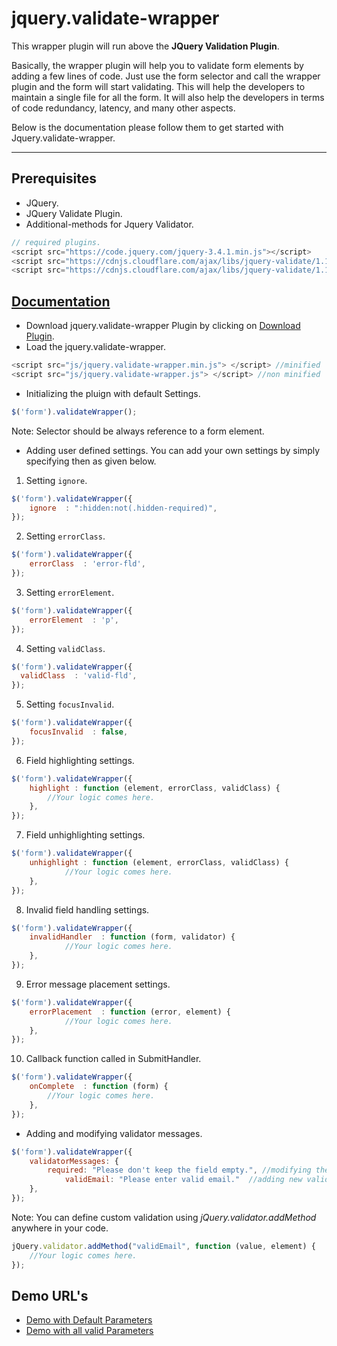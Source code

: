 # jquery.validate-wrapper

This wrapper plugin will run above the **JQuery Validation Plugin**.

Basically, the wrapper plugin will help you to validate form elements by adding a few lines of code. Just use the form selector and call the wrapper plugin and the form will start validating. 
This will help the developers to maintain a single file for all the form. It will also help the developers in terms of code redundancy, latency, and many other aspects.

Below is the documentation please follow them to get started with Jquery.validate-wrapper.

---
## Prerequisites
* JQuery.
* JQuery Validate Plugin.
* Additional-methods for Jquery Validator.
```js
// required plugins.
<script src="https://code.jquery.com/jquery-3.4.1.min.js"></script>
<script src="https://cdnjs.cloudflare.com/ajax/libs/jquery-validate/1.19.1/jquery.validate.min.js"></script>
<script src="https://cdnjs.cloudflare.com/ajax/libs/jquery-validate/1.19.1/additional-methods.min.js"></script>
```

## [Documentation](https://sid04naik.github.io/jquery.vallidate-wrapper/)
* Download jquery.validate-wrapper Plugin by clicking on [Download Plugin](https://github.com/sid04naik/jquery.vallidate-wrapper).
* Load the jquery.validate-wrapper.
```js
<script src="js/jquery.validate-wrapper.min.js"> </script> //minified
<script src="js/jquery.validate-wrapper.js"> </script> //non minified
```
* Initializing the pluign with default Settings.
```js
$('form').validateWrapper();
```
Note: Selector should be always reference to a form element.
* Adding user defined settings.
You can add your own settings by simply specifying then as given below.
1. Setting `ignore`.
```js
$('form').validateWrapper({
	ignore  : ":hidden:not(.hidden-required)",
});
```
2. Setting `errorClass`.
```js
$('form').validateWrapper({
	errorClass  : 'error-fld',
});
```
3. Setting `errorElement`.
```js
$('form').validateWrapper({
	errorElement  : 'p',
});
```
4. Setting `validClass`.
  ```js
$('form').validateWrapper({
	validClass  : 'valid-fld',
});
```
5. Setting `focusInvalid`.
```js
$('form').validateWrapper({
	focusInvalid  : false,
});
```
6. Field highlighting settings.
```js
$('form').validateWrapper({
	highlight : function (element, errorClass, validClass) {
		//Your logic comes here.
	},
});
```
7. Field unhighlighting settings.
```js
$('form').validateWrapper({
	unhighlight : function (element, errorClass, validClass) {
    		//Your logic comes here.
  	},
});
```
8. Invalid field handling settings.
```js
$('form').validateWrapper({
	invalidHandler  : function (form, validator) {
    		//Your logic comes here.
  	},
});
```
9. Error message placement settings.
```js
$('form').validateWrapper({
	errorPlacement  : function (error, element) {
    		//Your logic comes here.
  	},
});
```
10. Callback function called in SubmitHandler.
```js
$('form').validateWrapper({
	onComplete  : function (form) {
		//Your logic comes here.
	},
});
```
* Adding and modifying validator messages.
```js
$('form').validateWrapper({
	validatorMessages: {
		required: "Please don't keep the field empty.", //modifying the message.
    		validEmail: "Please enter valid email."  //adding new validator Message for custom validation method.
  	},
});
```
Note: You can define custom validation using *jQuery.validator.addMethod* anywhere in your code.
```js
jQuery.validator.addMethod("validEmail", function (value, element) {
	//Your logic comes here.
});
```

## Demo URL's
*   [Demo with Default Parameters](https://sid04naik.github.io/jquery.vallidate-wrapper/default-demo.html)
*   [Demo with all valid Parameters](https://sid04naik.github.io/jquery.vallidate-wrapper/demo-with-params.html)
